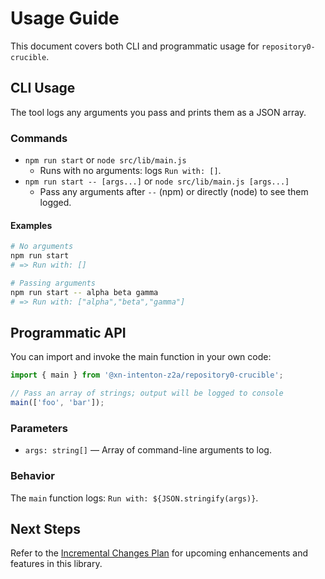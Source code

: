 # Usage Guide

This document covers both CLI and programmatic usage for `repository0-crucible`.

## CLI Usage

The tool logs any arguments you pass and prints them as a JSON array.

### Commands

- `npm run start` or `node src/lib/main.js`
  - Runs with no arguments: logs `Run with: []`.
- `npm run start -- [args...]` or `node src/lib/main.js [args...]`
  - Pass any arguments after `--` (npm) or directly (node) to see them logged.

#### Examples

```bash
# No arguments
npm run start
# => Run with: []

# Passing arguments
npm run start -- alpha beta gamma
# => Run with: ["alpha","beta","gamma"]
```

## Programmatic API

You can import and invoke the main function in your own code:

```js
import { main } from '@xn-intenton-z2a/repository0-crucible';

// Pass an array of strings; output will be logged to console
main(['foo', 'bar']);
```

### Parameters

- `args: string[]` — Array of command-line arguments to log.

### Behavior

The `main` function logs: `Run with: ${JSON.stringify(args)}`.

## Next Steps

Refer to the [Incremental Changes Plan](./README.md#incremental-changes-plan) for upcoming enhancements and features in this library.